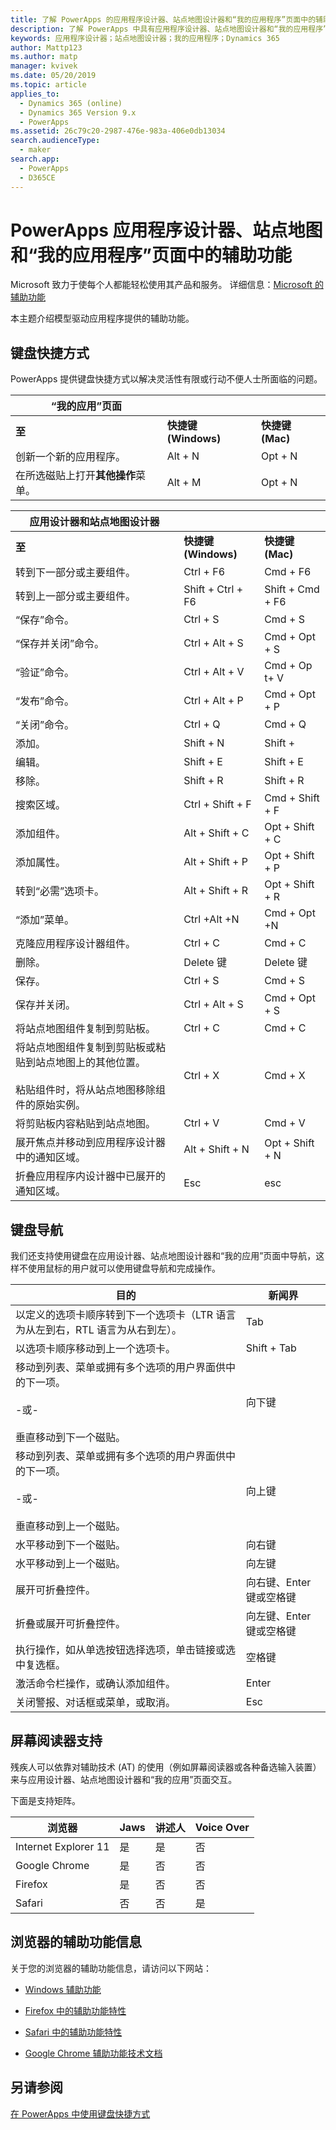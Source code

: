 ```yaml
---
title: 了解 PowerApps 的应用程序设计器、站点地图设计器和“我的应用程序”页面中的辅助功能 | MicrosoftDocs
description: 了解 PowerApps 中具有应用程序设计器、站点地图设计器和“我的应用程序”页面的模型驱动应用程序中的辅助功能
keywords: 应用程序设计器；站点地图设计器；我的应用程序；Dynamics 365
author: Mattp123
ms.author: matp
manager: kvivek
ms.date: 05/20/2019
ms.topic: article
applies_to:
  - Dynamics 365 (online)
  - Dynamics 365 Version 9.x
  - PowerApps
ms.assetid: 26c79c20-2987-476e-983a-406e0db13034
search.audienceType:
  - maker
search.app:
  - PowerApps
  - D365CE
---
```


# <a name="accessibility-in-powerapps-app-designer-site-map-designer-and-my-apps-page"></a>PowerApps 应用程序设计器、站点地图和“我的应用程序”页面中的辅助功能

Microsoft 致力于使每个人都能轻松使用其产品和服务。 详细信息：[Microsoft 的辅助功能](http://www.microsoft.com/enable/default.aspx)  
 
本主题介绍模型驱动应用程序提供的辅助功能。  
  
## <a name="keyboard-shortcuts"></a>键盘快捷方式  
PowerApps 提供键盘快捷方式以解决灵活性有限或行动不便人士所面临的问题。  
  
|“我的应用”页面|||  
|------------------|-|-|  
|**至**|**快捷键 (Windows)**|**快捷键 (Mac)**|  
|创新一个新的应用程序。|Alt + N|Opt + N|  
|在所选磁贴上打开**其他操作**菜单。|Alt + M|Opt + N|  


|应用设计器和站点地图设计器|||  
|----------------------------------------|-|-|  
|**至**|**快捷键 (Windows)**|**快捷键 (Mac)**|  
|转到下一部分或主要组件。|Ctrl + F6|Cmd + F6|  
|转到上一部分或主要组件。|Shift + Ctrl + F6|Shift + Cmd + F6|  
|“保存”命令。|Ctrl + S|Cmd + S|  
|“保存并关闭”命令。|Ctrl + Alt + S|Cmd + Opt + S|  
|“验证”命令。|Ctrl + Alt + V|Cmd + Op t+ V|  
|“发布”命令。|Ctrl + Alt + P|Cmd + Opt + P|  
|“关闭”命令。|Ctrl + Q|Cmd + Q|  
|添加。|Shift + N|Shift +|  
|编辑。|Shift + E|Shift + E|  
|移除。|Shift + R|Shift + R|
|搜索区域。|Ctrl + Shift + F|Cmd + Shift + F|  
|添加组件。|Alt + Shift + C|Opt + Shift + C|  
|添加属性。|Alt + Shift + P|Opt + Shift + P|  
|转到“必需”选项卡。|Alt + Shift + R|Opt + Shift + R|  
|“添加”菜单。|Ctrl +Alt +N|Cmd + Opt +N|  
|克隆应用程序设计器组件。|Ctrl + C|Cmd + C|  
|删除。|Delete 键|Delete 键|  
|保存。|Ctrl + S|Cmd + S|  
|保存并关闭。|Ctrl + Alt + S|Cmd + Opt + S|  
|将站点地图组件复制到剪贴板。|Ctrl + C|Cmd + C|  
|将站点地图组件复制到剪贴板或粘贴到站点地图上的其他位置。<br /><br /> 粘贴组件时，将从站点地图移除组件的原始实例。|Ctrl + X|Cmd + X|  
|将剪贴板内容粘贴到站点地图。|Ctrl + V|Cmd + V|  
|展开焦点并移动到应用程序设计器中的通知区域。|Alt + Shift + N|Opt + Shift + N|  
|折叠应用程序内设计器中已展开的通知区域。|Esc|esc|  
  
## <a name="keyboard-navigation"></a>键盘导航  
 我们还支持使用键盘在应用设计器、站点地图设计器和“我的应用”页面中导航，这样不使用鼠标的用户就可以使用键盘导航和完成操作。  
  
|目的|新闻界|  
|--------|-----------|  
|以定义的选项卡顺序转到下一个选项卡（LTR 语言为从左到右，RTL 语言为从右到左）。|Tab|  
|以选项卡顺序移动到上一个选项卡。|Shift + Tab|  
|移动到列表、菜单或拥有多个选项的用户界面供中的下一项。<br /><br /> -或-<br /><br /> 垂直移动到下一个磁贴。|向下键|  
|移动到列表、菜单或拥有多个选项的用户界面供中的下一项。<br /><br /> -或-<br /><br /> 垂直移动到上一个磁贴。|向上键|  
|水平移动到下一个磁贴。|向右键|  
|水平移动到上一个磁贴。|向左键|  
|展开可折叠控件。|向右键、Enter 键或空格键|  
|折叠或展开可折叠控件。|向左键、Enter 键或空格键|  
|执行操作，如从单选按钮选择选项，单击链接或选中复选框。|空格键|  
|激活命令栏操作，或确认添加组件。|Enter|  
|关闭警报、对话框或菜单，或取消。|Esc|  
  
## <a name="screen-reader-support"></a>屏幕阅读器支持  
 残疾人可以依靠对辅助技术 (AT) 的使用（例如屏幕阅读器或各种备选输入装置）来与应用设计器、站点地图设计器和“我的应用”页面交互。  
  
 下面是支持矩阵。  
  
|浏览器|Jaws|讲述人|Voice Over|  
|-------------|----------|--------------|----------------|  
|Internet Explorer 11 |是|是|否|  
|Google Chrome |是|否|否|  
| Firefox |是|否|否|  
|Safari|否|否|是|  
  
## <a name="accessibility-info-for-browsers"></a>浏览器的辅助功能信息  
 关于您的浏览器的辅助功能信息，请访问以下网站：  
  
  
-   [Windows 辅助功能](http://www.microsoft.com/enable/products/ie9/default.aspx)  
  
-   [Firefox 中的辅助功能特性](http://support.mozilla.org/kb/accessibility-features-firefox-make-firefox-and-we?redirectlocale=en-US&redirectslug=accessibility)  
  
-   [ Safari 中的辅助功能特性](http://www.apple.com/accessibility/)  
  
-   [Google Chrome 辅助功能技术文档](https://sites.google.com/a/chromium.org/dev/developers/design-documents/accessibility)

## <a name="see-also"></a>另请参阅

[在 PowerApps 中使用键盘快捷方式](/powerapps/user/keyboard-shortcuts)
